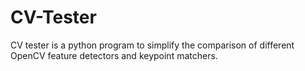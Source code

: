 # CV-Tester
CV tester is a python program to simplify the comparison of different OpenCV feature detectors and keypoint matchers.
